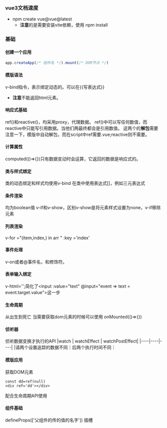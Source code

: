 ### vue3文档速度
* npm create vue@vue@latest 
    - **注意**的是需要安装vite依赖，使用 npm install
### 基础
#### 创建一个应用
```js
app.createApp(/* 组件名 */).mount(/* DOM节点 */)
```
#### 模版语法
v-bind指令，表示绑定动态的。可以在{{写表达式}}
- **注意**不能返回html元素。
#### 响应式基础
ref()和reactive()，均采用proxy，代理数据。
ref()中可以写任何数值，而reactive中只能写引用数据。当他们两最终都会是引用数值。
这两个的**解包**需要注意一下，模版中自动解包，而在script中ref需要.vue;reactive则不需要。        
#### 计算属性
computed(()=>{})只有数据变动时会运算，它返回的数据是响应式的。
#### 类与样式绑定
类的动态绑定和样式均使用v-bind
在类中使用表达式[]，例如三元表达式
#### 条件渲染
均为boolean值 v-if和v-show，区别v-show是将元素样式设置为none，v-if移除元素
#### 列表渲染
v-for ="(item,index,) in arr " :key ='index'
#### 事件处理
v-on或者@事件名，和修饰符。
#### 表单输入绑定
v-html='';简化了<input
  :value="text"
  @input="event => text = event.target.value">这一步
#### 生命周期
从出生到死亡
当需要获取dom元素的时候可以使用
onMounted(()=>{})
#### 侦听器
侦听数据变换才执行的API
|watch | watchEffect | watchPostEffect| 
|----|----|----|
|请两个设置追踪的数据不同｜后两个执行时间不同｜
#### 模版应用
获取DOM元素
```vue
const dd=ref(null)
<div ref='dd'></div>
```

配合生命周期API使用

#### 组件基础
   defineProps(['父组件的传的值的名字'])
   <slot>插槽

